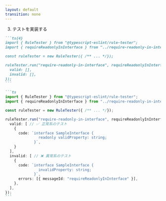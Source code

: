 ```yaml
---
layout: default
transition: none
---
```


<style scoped>
.slidev-vclick-hidden {
  display: none;
}
.small-code {
  .slidev-code {
    font-size: 0.7rem !important;
    line-height: 0rem !important;
    width: 400px !important;
  }
}
</style>

<div class="_bullet">

3. テストを実装する

<div v-click="1">

````md magic-move {at:2}
```ts{4}
import { RuleTester } from "@typescript-eslint/rule-tester";
import { requireReadonlyInInterface } from "../require-readonly-in-interface";

const ruleTester = new RuleTester({ /** ... */});

ruleTester.run("require-readonly-in-interface", requireReadonlyInInterface, {
  valid: [],
  invalid: [],
});
```

```ts
import { RuleTester } from "@typescript-eslint/rule-tester";
import { requireReadonlyInInterface } from "../require-readonly-in-interface";

const ruleTester = new RuleTester({ /** ... */});

ruleTester.run("require-readonly-in-interface", requireReadonlyInInterface, {
  valid: [ // ✅ 正常系のテスト
    {
      code: `interface SampleInterface {
               readonly validProperty: string;
             }`,
    }
  ],
  invalid: [ // ❌ 異常系のテスト
    {
      code: `interface SampleInterface {
               invalidProperty: string;
             }`,
      errors: [{ messageId: "requireReadonlyInInterface" }],
    },
  ],
});
```
````

</div>

</div>

<!-- 
続いて、テストを実装します。

[click] テストの実装も、ESLint の場合とほとんど同じで、typescript-eslint から提供される RuleTester というモジュールを使用します。

[click]  そして、こちらのコードのように、ruleTester の run メソッドを使用して、テスト対象のモジュールを指定し、正常系・異常系のテストケースを書くといった内容になります。

以上が、typescript-eslint を使用した、カスタムルールの開発の内容になります。

(V)
-->